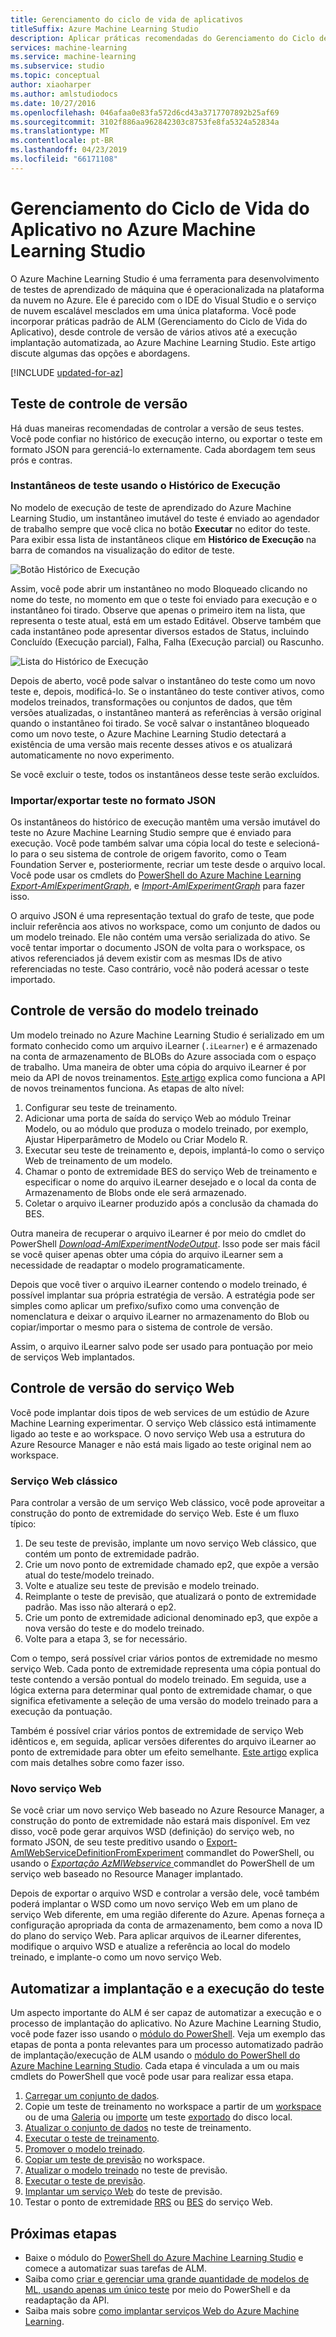 ```yaml
---
title: Gerenciamento do ciclo de vida de aplicativos
titleSuffix: Azure Machine Learning Studio
description: Aplicar práticas recomendadas do Gerenciamento do Ciclo de Vida do Aplicativo no Azure Machine Learning Studio
services: machine-learning
ms.service: machine-learning
ms.subservice: studio
ms.topic: conceptual
author: xiaoharper
ms.author: amlstudiodocs
ms.date: 10/27/2016
ms.openlocfilehash: 046afaa0e83fa572d6cd43a3717707892b25af69
ms.sourcegitcommit: 3102f886aa962842303c8753fe8fa5324a52834a
ms.translationtype: MT
ms.contentlocale: pt-BR
ms.lasthandoff: 04/23/2019
ms.locfileid: "66171108"
---
```

# <a name="application-lifecycle-management-in-azure-machine-learning-studio"></a>Gerenciamento do Ciclo de Vida do Aplicativo no Azure Machine Learning Studio
O Azure Machine Learning Studio é uma ferramenta para desenvolvimento de testes de aprendizado de máquina que é operacionalizada na plataforma da nuvem no Azure. Ele é parecido com o IDE do Visual Studio e o serviço de nuvem escalável mesclados em uma única plataforma. Você pode incorporar práticas padrão de ALM (Gerenciamento do Ciclo de Vida do Aplicativo), desde controle de versão de vários ativos até a execução implantação automatizada, ao Azure Machine Learning Studio. Este artigo discute algumas das opções e abordagens.

[!INCLUDE [updated-for-az](../../../includes/updated-for-az.md)]

## <a name="versioning-experiment"></a>Teste de controle de versão
Há duas maneiras recomendadas de controlar a versão de seus testes. Você pode confiar no histórico de execução interno, ou exportar o teste em formato JSON para gerenciá-lo externamente. Cada abordagem tem seus prós e contras.

### <a name="experiment-snapshots-using-run-history"></a>Instantâneos de teste usando o Histórico de Execução
No modelo de execução de teste de aprendizado do Azure Machine Learning Studio, um instantâneo imutável do teste é enviado ao agendador de trabalho sempre que você clica no botão **Executar** no editor do teste. Para exibir essa lista de instantâneos clique em **Histórico de Execução** na barra de comandos na visualização do editor de teste.

![Botão Histórico de Execução](./media/version-control/runhistory.png)

Assim, você pode abrir um instantâneo no modo Bloqueado clicando no nome do teste, no momento em que o teste foi enviado para execução e o instantâneo foi tirado. Observe que apenas o primeiro item na lista, que representa o teste atual, está em um estado Editável. Observe também que cada instantâneo pode apresentar diversos estados de Status, incluindo Concluído (Execução parcial), Falha, Falha (Execução parcial) ou Rascunho.

![Lista do Histórico de Execução](./media/version-control/runhistorylist.png)

Depois de aberto, você pode salvar o instantâneo do teste como um novo teste e, depois, modificá-lo. Se o instantâneo do teste contiver ativos, como modelos treinados, transformações ou conjuntos de dados, que têm versões atualizadas, o instantâneo manterá as referências à versão original quando o instantâneo foi tirado. Se você salvar o instantâneo bloqueado como um novo teste, o Azure Machine Learning Studio detectará a existência de uma versão mais recente desses ativos e os atualizará automaticamente no novo experimento.

Se você excluir o teste, todos os instantâneos desse teste serão excluídos.

### <a name="exportimport-experiment-in-json-format"></a>Importar/exportar teste no formato JSON
Os instantâneos do histórico de execução mantêm uma versão imutável do teste no Azure Machine Learning Studio sempre que é enviado para execução. Você pode também salvar uma cópia local do teste e selecioná-lo para o seu sistema de controle de origem favorito, como o Team Foundation Server e, posteriormente, recriar um teste desde o arquivo local. Você pode usar os cmdlets do [PowerShell do Azure Machine Learning](https://aka.ms/amlps) [*Export-AmlExperimentGraph*](https://github.com/hning86/azuremlps#export-amlexperimentgraph), e [*Import-AmlExperimentGraph*](https://github.com/hning86/azuremlps#import-amlexperimentgraph) para fazer isso.

O arquivo JSON é uma representação textual do grafo de teste, que pode incluir referência aos ativos no workspace, como um conjunto de dados ou um modelo treinado. Ele não contém uma versão serializada do ativo. Se você tentar importar o documento JSON de volta para o workspace, os ativos referenciados já devem existir com as mesmas IDs de ativo referenciadas no teste. Caso contrário, você não poderá acessar o teste importado.

## <a name="versioning-trained-model"></a>Controle de versão do modelo treinado
Um modelo treinado no Azure Machine Learning Studio é serializado em um formato conhecido como um arquivo iLearner (`.iLearner`) e é armazenado na conta de armazenamento de BLOBs do Azure associada com o espaço de trabalho. Uma maneira de obter uma cópia do arquivo iLearner é por meio da API de novos treinamentos. [Este artigo](/azure/machine-learning/studio/retrain-machine-learning-model) explica como funciona a API de novos treinamentos funciona. As etapas de alto nível:

1. Configurar seu teste de treinamento.
2. Adicionar uma porta de saída do serviço Web ao módulo Treinar Modelo, ou ao módulo que produza o modelo treinado, por exemplo, Ajustar Hiperparâmetro de Modelo ou Criar Modelo R.
3. Executar seu teste de treinamento e, depois, implantá-lo como o serviço Web de treinamento de um modelo.
4. Chamar o ponto de extremidade BES do serviço Web de treinamento e especificar o nome do arquivo iLearner desejado e o local da conta de Armazenamento de Blobs onde ele será armazenado.
5. Coletar o arquivo iLearner produzido após a conclusão da chamada do BES.

Outra maneira de recuperar o arquivo iLearner é por meio do cmdlet do PowerShell [*Download-AmlExperimentNodeOutput*](https://github.com/hning86/azuremlps#download-amlexperimentnodeoutput). Isso pode ser mais fácil se você quiser apenas obter uma cópia do arquivo iLearner sem a necessidade de readaptar o modelo programaticamente.

Depois que você tiver o arquivo iLearner contendo o modelo treinado, é possível implantar sua própria estratégia de versão. A estratégia pode ser simples como aplicar um prefixo/sufixo como uma convenção de nomenclatura e deixar o arquivo iLearner no armazenamento do Blob ou copiar/importar o mesmo para o sistema de controle de versão.

Assim, o arquivo iLearner salvo pode ser usado para pontuação por meio de serviços Web implantados.

## <a name="versioning-web-service"></a>Controle de versão do serviço Web
Você pode implantar dois tipos de web services de um estúdio de Azure Machine Learning experimentar. O serviço Web clássico está intimamente ligado ao teste e ao workspace. O novo serviço Web usa a estrutura do Azure Resource Manager e não está mais ligado ao teste original nem ao workspace.

### <a name="classic-web-service"></a>Serviço Web clássico
Para controlar a versão de um serviço Web clássico, você pode aproveitar a construção do ponto de extremidade do serviço Web. Este é um fluxo típico:

1. De seu teste de previsão, implante um novo serviço Web clássico, que contém um ponto de extremidade padrão.
2. Crie um novo ponto de extremidade chamado ep2, que expõe a versão atual do teste/modelo treinado.
3. Volte e atualize seu teste de previsão e modelo treinado.
4. Reimplante o teste de previsão, que atualizará o ponto de extremidade padrão. Mas isso não alterará o ep2.
5. Crie um ponto de extremidade adicional denominado ep3, que expõe a nova versão do teste e do modelo treinado.
6. Volte para a etapa 3, se for necessário.

Com o tempo, será possível criar vários pontos de extremidade no mesmo serviço Web. Cada ponto de extremidade representa uma cópia pontual do teste contendo a versão pontual do modelo treinado. Em seguida, use a lógica externa para determinar qual ponto de extremidade chamar, o que significa efetivamente a seleção de uma versão do modelo treinado para a execução da pontuação.

Também é possível criar vários pontos de extremidade de serviço Web idênticos e, em seguida, aplicar versões diferentes do arquivo iLearner ao ponto de extremidade para obter um efeito semelhante. [Este artigo](create-models-and-endpoints-with-powershell.md) explica com mais detalhes sobre como fazer isso.

### <a name="new-web-service"></a>Novo serviço Web
Se você criar um novo serviço Web baseado no Azure Resource Manager, a construção do ponto de extremidade não estará mais disponível. Em vez disso, você pode gerar arquivos WSD (definição) do serviço web, no formato JSON, de seu teste preditivo usando o [Export-AmlWebServiceDefinitionFromExperiment](https://github.com/hning86/azuremlps#export-amlwebservicedefinitionfromexperiment) commandlet do PowerShell, ou usando o [ *Exportação AzMlWebservice* ](https://docs.microsoft.com/powershell/module/az.machinelearning/export-azmlwebservice) commandlet do PowerShell de um serviço web baseado no Resource Manager implantado.

Depois de exportar o arquivo WSD e controlar a versão dele, você também poderá implantar o WSD como um novo serviço Web em um plano de serviço Web diferente, em uma região diferente do Azure. Apenas forneça a configuração apropriada da conta de armazenamento, bem como a nova ID do plano do serviço Web. Para aplicar arquivos de iLearner diferentes, modifique o arquivo WSD e atualize a referência ao local do modelo treinado, e implante-o como um novo serviço Web.

## <a name="automate-experiment-execution-and-deployment"></a>Automatizar a implantação e a execução do teste
Um aspecto importante do ALM é ser capaz de automatizar a execução e o processo de implantação do aplicativo. No Azure Machine Learning Studio, você pode fazer isso usando o [módulo do PowerShell](https://aka.ms/amlps). Veja um exemplo das etapas de ponta a ponta relevantes para um processo automatizado padrão de implantação/execução de ALM usando o [módulo do PowerShell do Azure Machine Learning Studio](https://aka.ms/amlps). Cada etapa é vinculada a um ou mais cmdlets do PowerShell que você pode usar para realizar essa etapa.

1. [Carregar um conjunto de dados](https://github.com/hning86/azuremlps#upload-amldataset).
2. Copie um teste de treinamento no workspace a partir de um [workspace](https://github.com/hning86/azuremlps#copy-amlexperiment) ou de uma [Galeria](https://github.com/hning86/azuremlps#copy-amlexperimentfromgallery) ou [importe](https://github.com/hning86/azuremlps#import-amlexperimentgraph) um teste [exportado](https://github.com/hning86/azuremlps#export-amlexperimentgraph) do disco local.
3. [Atualizar o conjunto de dados](https://github.com/hning86/azuremlps#update-amlexperimentuserasset) no teste de treinamento.
4. [Executar o teste de treinamento](https://github.com/hning86/azuremlps#start-amlexperiment).
5. [Promover o modelo treinado](https://github.com/hning86/azuremlps#promote-amltrainedmodel).
6. [Copiar um teste de previsão](https://github.com/hning86/azuremlps#copy-amlexperiment) no workspace.
7. [Atualizar o modelo treinado](https://github.com/hning86/azuremlps#update-amlexperimentuserasset) no teste de previsão.
8. [Executar o teste de previsão](https://github.com/hning86/azuremlps#start-amlexperiment).
9. [Implantar um serviço Web](https://github.com/hning86/azuremlps#new-amlwebservice) do teste de previsão.
10. Testar o ponto de extremidade [RRS](https://github.com/hning86/azuremlps#invoke-amlwebservicerrsendpoint) ou [BES](https://github.com/hning86/azuremlps#invoke-amlwebservicebesendpoint) do serviço Web.

## <a name="next-steps"></a>Próximas etapas
* Baixe o módulo do [PowerShell do Azure Machine Learning Studio](https://aka.ms/amlps) e comece a automatizar suas tarefas de ALM.
* Saiba como [criar e gerenciar uma grande quantidade de modelos de ML, usando apenas um único teste](create-models-and-endpoints-with-powershell.md) por meio do PowerShell e da readaptação da API.
* Saiba mais sobre [como implantar serviços Web do Azure Machine Learning](publish-a-machine-learning-web-service.md).
